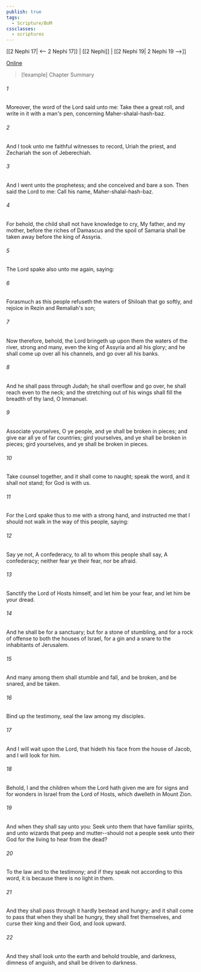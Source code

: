 ```yaml
---
publish: true
tags:
  - Scripture/BoM
cssclasses:
  - scriptures
---
```

[[2 Nephi 17| <-- 2 Nephi 17]] | [[2 Nephi]] | [[2 Nephi 19| 2 Nephi 19 -->]]

[Online](https://churchofjesuschrist.org/study/scriptures/bofm/2-ne/18?lang=eng)

>[!example] Chapter Summary
>
###### 1
Moreover, the word of the Lord said unto me: Take thee a great roll, and write in it with a man's pen, concerning Maher-shalal-hash-baz.
###### 2
And I took unto me faithful witnesses to record, Uriah the priest, and Zechariah the son of Jeberechiah.
###### 3
And I went unto the prophetess; and she conceived and bare a son. Then said the Lord to me: Call his name, Maher-shalal-hash-baz.
###### 4
For behold, the child shall not have knowledge to cry, My father, and my mother, before the riches of Damascus and the spoil of Samaria shall be taken away before the king of Assyria.
###### 5
The Lord spake also unto me again, saying:
###### 6
Forasmuch as this people refuseth the waters of Shiloah that go softly, and rejoice in Rezin and Remaliah's son;
###### 7
Now therefore, behold, the Lord bringeth up upon them the waters of the river, strong and many, even the king of Assyria and all his glory; and he shall come up over all his channels, and go over all his banks.
###### 8
And he shall pass through Judah; he shall overflow and go over, he shall reach even to the neck; and the stretching out of his wings shall fill the breadth of thy land, O Immanuel.
###### 9
Associate yourselves, O ye people, and ye shall be broken in pieces; and give ear all ye of far countries; gird yourselves, and ye shall be broken in pieces; gird yourselves, and ye shall be broken in pieces.
###### 10
Take counsel together, and it shall come to naught; speak the word, and it shall not stand; for God is with us.
###### 11
For the Lord spake thus to me with a strong hand, and instructed me that I should not walk in the way of this people, saying:
###### 12
Say ye not, A confederacy, to all to whom this people shall say, A confederacy; neither fear ye their fear, nor be afraid.
###### 13
Sanctify the Lord of Hosts himself, and let him be your fear, and let him be your dread.
###### 14
And he shall be for a sanctuary; but for a stone of stumbling, and for a rock of offense to both the houses of Israel, for a gin and a snare to the inhabitants of Jerusalem.
###### 15
And many among them shall stumble and fall, and be broken, and be snared, and be taken.
###### 16
Bind up the testimony, seal the law among my disciples.
###### 17
And I will wait upon the Lord, that hideth his face from the house of Jacob, and I will look for him.
###### 18
Behold, I and the children whom the Lord hath given me are for signs and for wonders in Israel from the Lord of Hosts, which dwelleth in Mount Zion.
###### 19
And when they shall say unto you: Seek unto them that have familiar spirits, and unto wizards that peep and mutter--should not a people seek unto their God for the living to hear from the dead?
###### 20
To the law and to the testimony; and if they speak not according to this word, it is because there is no light in them.
###### 21
And they shall pass through it hardly bestead and hungry; and it shall come to pass that when they shall be hungry, they shall fret themselves, and curse their king and their God, and look upward.
###### 22
And they shall look unto the earth and behold trouble, and darkness, dimness of anguish, and shall be driven to darkness.




